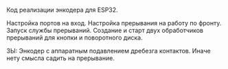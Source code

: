 Код реализации энкодера для ESP32.

Настройка портов на вход.
Настройка прерывания на работу по фронту.
Запуск службы прерываний.
Создание и старт двух обработчиков прерываний
для кнопки и поворотного диска.

ЗЫ: Энкодер с аппаратным подавлением дребезга контактов.
Иначе нету смысла садить на прерывание.
